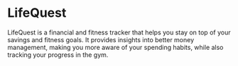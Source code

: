 # LifeQuest
LifeQuest is a financial and fitness tracker that helps you stay on top of your savings and fitness goals. It provides insights into better money management, making you more aware of your spending habits, while also tracking your progress in the gym.
